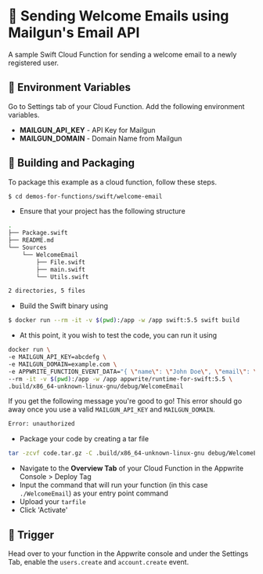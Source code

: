 # 📧 Sending Welcome Emails using Mailgun's Email API
A sample Swift Cloud Function for sending a welcome email to a newly registered user.

## 📝 Environment Variables
Go to Settings tab of your Cloud Function. Add the following environment variables.

* **MAILGUN_API_KEY** - API Key for Mailgun 
* **MAILGUN_DOMAIN** - Domain Name from Mailgun

## 🚀 Building and Packaging

To package this example as a cloud function, follow these steps.

```bash
$ cd demos-for-functions/swift/welcome-email
```

* Ensure that your project has the following structure
```bash
.
├── Package.swift
├── README.md
└── Sources
    └── WelcomeEmail
        ├── File.swift
        ├── main.swift
        └── Utils.swift

2 directories, 5 files
```

* Build the Swift binary using 

```bash
$ docker run --rm -it -v $(pwd):/app -w /app swift:5.5 swift build
```

* At this point, it you wish to test the code, you can run it using

```sh
docker run \
-e MAILGUN_API_KEY=abcdefg \
-e MAILGUN_DOMAIN=example.com \
-e APPWRITE_FUNCTION_EVENT_DATA="{ \"name\": \"John Doe\", \"email\": \"test@test.com\" }" \
--rm -it -v $(pwd):/app -w /app appwrite/runtime-for-swift:5.5 \
.build/x86_64-unknown-linux-gnu/debug/WelcomeEmail
```

If you get the following message you're good to go! This error should go away once you use a valid `MAILGUN_API_KEY` and `MAILGUN_DOMAIN`.   
```bash
Error: unauthorized
```

* Package your code by creating a tar file 

```bash
tar -zcvf code.tar.gz -C .build/x86_64-unknown-linux-gnu debug/WelcomeEmail
```

* Navigate to the **Overview Tab** of your Cloud Function in the Appwrite Console > Deploy Tag
* Input the command that will run your function (in this case `./WelcomeEmail`) as your entry point command
* Upload your `tarfile` 
* Click 'Activate'

## 🎯 Trigger

Head over to your function in the Appwrite console and under the Settings Tab, enable the `users.create` and `account.create` event.
